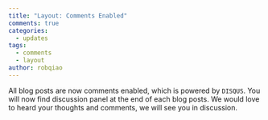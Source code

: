 ```yaml
---
title: "Layout: Comments Enabled"
comments: true
categories:
  - updates
tags:
  - comments
  - layout
author: robqiao
---
```


All blog posts are now comments enabled, which is powered by `DISQUS`. You will now find discussion panel at the end of each blog posts. We would love to heard your thoughts and comments, we will see you in discussion.
